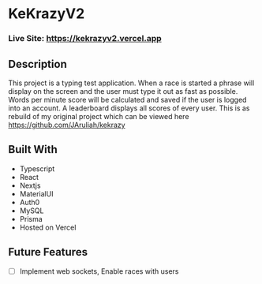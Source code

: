 # KeKrazyV2

### Live Site: https://kekrazyv2.vercel.app

## Description

This project is a typing test application. When a race is started a phrase will display on the screen and the user must type it out as fast as possible. Words per minute score will be calculated and saved if the user is logged into an account. A leaderboard displays all scores of every user. This is as rebuild of my original project which can be viewed here https://github.com/JAruliah/kekrazy

## Built With
- Typescript
- React
- Nextjs
- MaterialUI
- Auth0
- MySQL
- Prisma
- Hosted on Vercel

## Future Features
- [ ] Implement web sockets, Enable races with users
